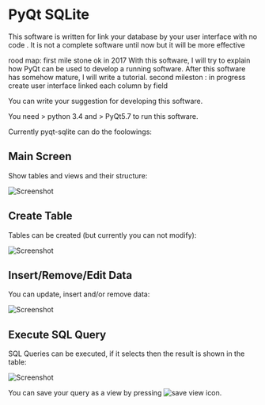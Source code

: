 PyQt SQLite
=============

This software is written for link your database by your user interface with no code . It is not a complete software until now but it will be more effective

rood map:
    first mile stone            ok in 2017
        With this software, I will try to explain how PyQt can be used to develop a running software. After this software has somehow mature, I will    write a tutorial.
    second mileston :           in progress
        create user interface linked each column by field

You can write your suggestion for developing this software.

You need > python 3.4 and > PyQt5.7 to run this software.


Currently pyqt-sqlite can do the foolowings:

Main Screen
--------------
Show tables and views and their structure:

![Screenshot](screenshots/main.png)


Create Table
---------------
Tables can be created (but currently you can not modify):

![Screenshot](screenshots/create_table.png)

Insert/Remove/Edit Data
------------------------
You can update, insert and/or remove data:

![Screenshot](screenshots/table.png)





Execute SQL Query
------------------
SQL Queries can be executed, if it selects then the result is shown in the table:

![Screenshot](screenshots/qury.png)

You can save your query as a view by pressing ![save view](icons/sc_dbnewviewsql.png) icon.

